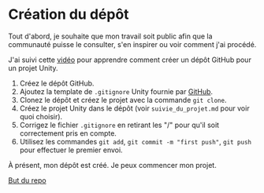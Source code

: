# Création du dépôt

Tout d'abord, je souhaite que mon travail soit public afin que la communauté puisse le consulter, s'en inspirer ou voir comment j'ai procédé.

J'ai suivi cette [vidéo](https://www.youtube.com/watch?v=qpXxcvS-g3g) pour apprendre comment créer un dépôt GitHub pour un projet Unity.

1. Créez le dépôt GitHub.
2. Ajoutez la template de `.gitignore` Unity fournie par [GitHub](https://github.com/github/gitignore/blob/main/Unity.gitignore).
3. Clonez le dépôt et créez le projet avec la commande `git clone`.
4. Créez le projet Unity dans le dépôt (voir `suivie_du_projet.md` pour voir quoi choisir).
5. Corrigez le fichier `.gitignore` en retirant les "/" pour qu'il soit correctement pris en compte.
6. Utilisez les commandes `git add`, `git commit -m "first push"`, `git push` pour effectuer le premier envoi.

À présent, mon dépôt est créé. Je peux commencer mon projet.

[But du repo](./but.md)
